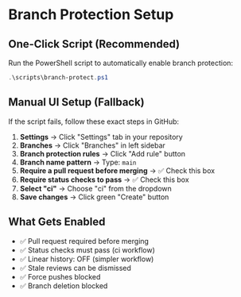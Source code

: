 # Branch Protection Setup

## One-Click Script (Recommended)

Run the PowerShell script to automatically enable branch protection:

```powershell
.\scripts\branch-protect.ps1
```

## Manual UI Setup (Fallback)

If the script fails, follow these exact steps in GitHub:

1. **Settings** → Click "Settings" tab in your repository
2. **Branches** → Click "Branches" in left sidebar  
3. **Branch protection rules** → Click "Add rule" button
4. **Branch name pattern** → Type: `main`
5. **Require a pull request before merging** → ✅ Check this box
6. **Require status checks to pass** → ✅ Check this box
7. **Select "ci"** → Choose "ci" from the dropdown
8. **Save changes** → Click green "Create" button

## What Gets Enabled

- ✅ Pull request required before merging
- ✅ Status checks must pass (ci workflow)
- ✅ Linear history: OFF (simpler workflow)
- ✅ Stale reviews can be dismissed
- ✅ Force pushes blocked
- ✅ Branch deletion blocked
